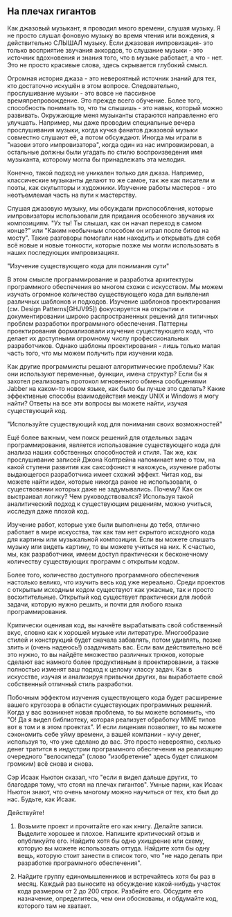 ## На плечах гигантов

Как джазовый музыкант, я проводил много времени, слушая музыку. Я не просто слушал фоновую музыку во
время чтения или вождения, я действительно СЛЫШАЛ музыку. Если джазовая импровизация- это только
восприятие звучания аккордов, то слушание музыки - это источник вдохновения и знания того, что в
музыке работает, а что - нет. Это не просто красивые слова, здесь скрывается глубокий смысл.

Огромная история джаза - это невероятный источник знаний для тех, кто достаточно искушён в этом
вопросе. Следовательно, прослушивание музыки - это вовсе не пассивное времяпрепровождение. Это
прежде всего обучение. Более того, способность понимать то, что ты слышишь - это навык, который
можно развивать. Окружающие меня музыканты стараются направленно его улучшать. Например, мы даже
проводим специальные вечера прослушивания музыки, когда кучка фанатов джазовой музыки совместно
слушают её, а потом обсуждают. Иногда мы играли в "назови этого импровизатора", когда один из нас
импровизировал, а остальные должны были угадать по стилю воспроизведения имя музыканта, которому
могла бы принадлежать эта мелодия.

Конечно, такой подход не уникален только для джаза. Например, классические музыканты делают то же
самое, так же как писатели и поэты, как скульпторы и художники. Изучение работы мастеров - это
неотъемлемая часть на пути к мастерству.

Слушая джазовую музыку, мы обсуждали приспособления, которые импровизаторы использовали для придания
особенного звучания их композициям. "Ух ты! Ты слышал, как он начал переход в самом конце?" или
"Каким необычным способом он играл после битов на мосту". Такие разговоры помогали нам находить и
открывать для себя всё новые и новые тонкости, которые позже мы могли использовать в наших
последующих импровизациях.

"Изучение существующего кода для понимания сути"

В этом смысле программирование и разработка архитектуры программного обеспечения во многом схожи с
искусством. Мы можем изучать огромное количество существующего кода для выявления различных шаблонов
и подходов. Изучение шаблонов проектирования (см. Design Patterns[GHJV95]) фокусируется на открытии
и документировании широко распространенных решений для типичных проблем разработки программного
обеспечения. Паттерны проектирования формализовали изучение существующего кода, что делает их
доступными огромному числу профессиональных разработчиков. Однако шаблоны проектирования - лишь
только малая часть того, что мы можем получить при изучении кода.

Как другие программисты решают алгоритмические проблемы? Как они используют переменные, функции,
имена структур? Если бы я захотел реализовать протокол мгновенного обмена сообщениями Jabber на
каком-то новом языке, как было бы лучше это сделать? Какие эффективные способы взаимодействия между
UNIX и Windows я могу найти? Ответы на все эти вопросы вы можете найти, изучая существующий код.

"Используйте существующий код для понимания своих возможностей"

Ещё более важным, чем поиск решений для отдельных задач программирования, является использование
существующего кода для анализа наших собственных способностей и стиля. Так же, как прослушивание
записей Джона Колтрейна напоминает мне о том, на какой ступени развития как саксофонист я нахожусь,
изучение работы выдающегося разработчика имеет схожий эффект. Читая код, вы можете найти идеи,
которые никогда ранее не использовали, о существовании которых даже не задумывались. Почему? Как он
выстраивал логику? Чем руководствовался? Используя такой аналитический подход к существующим
решениям, можно учиться, исследуя даже плохой код.

Изучение работ, которые уже были выполнены до тебя, отлично работает в мире искусства, так как там
нет скрытого исходного кода для картины или музыкальной композиции. Если вы можете слышать музыку
или видеть картину, то вы можете учиться на них. К счастью, мы, как разработчики, имеем доступ
практически к бесконечному количеству существующих программ с открытым кодом.

Более того, количество доступного программного обеспечения настолько велико, что изучить весь код
уже нереально. Среди проектов с открытым исходным кодом существуют как ужасные, так и просто
восхитительные. Открытый код существует практически для любой задачи, которую нужно решить, и почти
для любого языка программирования.

Критически оценивая код, вы начнёте вырабатывать свой собственный вкус, словно как к хорошей музыке
или литературе. Многообразие стилей и конструкций будет сначала забавлять, потом удивлять, позже
злить и (очень надеюсь!) озадачивать вас. Если вам действительно всё это нужно, то вы найдёте
множество различных трюков, которые сделают вас намного более продуктивным в проектировании, а также
полностью изменят ваш подход к целому классу задач. Как в искусстве, изучая и анализируя привычки
других, вы выработаете свой собственный отличный стиль разработки.

Побочным эффектом изучения существующего кода будет расширение вашего кругозора в области
существующих программных решений. Когда у вас возникнет новая проблема, то вы можете вспомнить, что
"О! Да я видел библиотеку, которая реализует обработку MIME типов вот в том и в этом проектах". И
если лицензия позволяет, то вы можете сэкономить себе уйму времени, а вашей компании - кучу денег,
используя то, что уже сделано до вас. Это просто невероятно, сколько денег тратится в индустрии
программного обеспечения на реализацию очередного "велосипеда" (слово "изобретение" здесь будет
слишком громким) всё снова и снова.

Сэр Исаак Ньютон сказал, что "если я видел дальше других, то благодаря тому, что стоял на плечах
гигантов". Умные парни, как Исаак Ньютон знают, что очень многому можно научиться от тех, кто был до
нас. Будьте, как Исаак.

Действуйте!

1. Возьмите проект и прочитайте его как книгу. Делайте записи. Выделите хорошее и плохое. Напишите
   критический отзыв и опубликуйте его. Найдите хотя бы одно ухищрение или схему, которую вы можете
   использовать оттуда. Найдите хотя бы одну вещь, которую стоит занести в список того, что "не надо
   делать при разработке программного обеспечения".

2. Найдите группу единомышленников и встречайтесь хотя бы раз в месяц. Каждый раз выносите на
   обсуждение какой-нибудь участок кода размером от 2 до 200 строк. Разбейте его. Обсудите его
   назначение, определитесь, чем они обоснованы, и обдумайте код, которого там не хватает.
